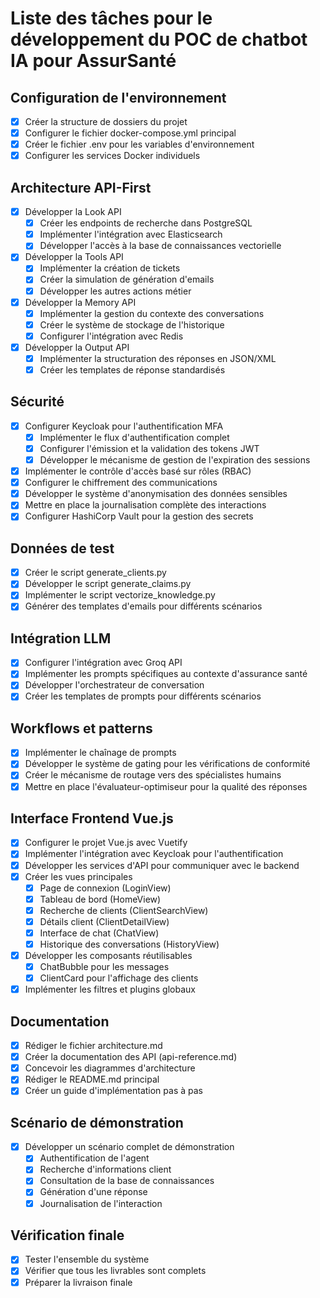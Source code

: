 # Liste des tâches pour le développement du POC de chatbot IA pour AssurSanté

## Configuration de l'environnement
- [x] Créer la structure de dossiers du projet
- [x] Configurer le fichier docker-compose.yml principal
- [x] Créer le fichier .env pour les variables d'environnement
- [x] Configurer les services Docker individuels

## Architecture API-First
- [x] Développer la Look API
  - [x] Créer les endpoints de recherche dans PostgreSQL
  - [x] Implémenter l'intégration avec Elasticsearch
  - [x] Développer l'accès à la base de connaissances vectorielle
- [x] Développer la Tools API
  - [x] Implémenter la création de tickets
  - [x] Créer la simulation de génération d'emails
  - [x] Développer les autres actions métier
- [x] Développer la Memory API
  - [x] Implémenter la gestion du contexte des conversations
  - [x] Créer le système de stockage de l'historique
  - [x] Configurer l'intégration avec Redis
- [x] Développer la Output API
  - [x] Implémenter la structuration des réponses en JSON/XML
  - [x] Créer les templates de réponse standardisés

## Sécurité
- [x] Configurer Keycloak pour l'authentification MFA
  - [x] Implémenter le flux d'authentification complet
  - [x] Configurer l'émission et la validation des tokens JWT
  - [x] Développer le mécanisme de gestion de l'expiration des sessions
- [x] Implémenter le contrôle d'accès basé sur rôles (RBAC)
- [x] Configurer le chiffrement des communications
- [x] Développer le système d'anonymisation des données sensibles
- [x] Mettre en place la journalisation complète des interactions
- [x] Configurer HashiCorp Vault pour la gestion des secrets

## Données de test
- [x] Créer le script generate_clients.py
- [x] Développer le script generate_claims.py
- [x] Implémenter le script vectorize_knowledge.py
- [x] Générer des templates d'emails pour différents scénarios

## Intégration LLM
- [x] Configurer l'intégration avec Groq API
- [x] Implémenter les prompts spécifiques au contexte d'assurance santé
- [x] Développer l'orchestrateur de conversation
- [x] Créer les templates de prompts pour différents scénarios

## Workflows et patterns
- [x] Implémenter le chaînage de prompts
- [x] Développer le système de gating pour les vérifications de conformité
- [x] Créer le mécanisme de routage vers des spécialistes humains
- [x] Mettre en place l'évaluateur-optimiseur pour la qualité des réponses

## Interface Frontend Vue.js
- [x] Configurer le projet Vue.js avec Vuetify
- [x] Implémenter l'intégration avec Keycloak pour l'authentification
- [x] Développer les services d'API pour communiquer avec le backend
- [x] Créer les vues principales
  - [x] Page de connexion (LoginView)
  - [x] Tableau de bord (HomeView)
  - [x] Recherche de clients (ClientSearchView)
  - [x] Détails client (ClientDetailView)
  - [x] Interface de chat (ChatView)
  - [x] Historique des conversations (HistoryView)
- [x] Développer les composants réutilisables
  - [x] ChatBubble pour les messages
  - [x] ClientCard pour l'affichage des clients
- [x] Implémenter les filtres et plugins globaux

## Documentation
- [x] Rédiger le fichier architecture.md
- [x] Créer la documentation des API (api-reference.md)
- [x] Concevoir les diagrammes d'architecture
- [x] Rédiger le README.md principal
- [x] Créer un guide d'implémentation pas à pas

## Scénario de démonstration
- [x] Développer un scénario complet de démonstration
  - [x] Authentification de l'agent
  - [x] Recherche d'informations client
  - [x] Consultation de la base de connaissances
  - [x] Génération d'une réponse
  - [x] Journalisation de l'interaction

## Vérification finale
- [x] Tester l'ensemble du système
- [x] Vérifier que tous les livrables sont complets
- [x] Préparer la livraison finale
